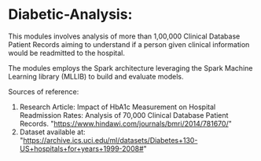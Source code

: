# Diabetic-Analysis:

This modules involves analysis of more than 1,00,000 Clinical Database Patient Records aiming to understand if a person given clinical information would be readmitted to the hospital. 

The modules employs the Spark architecture leveraging the Spark Machine Learning library (MLLIB) to build and evaluate models.

Sources of reference:

1. Research Article: Impact of HbA1c Measurement on Hospital Readmission Rates: Analysis of 70,000 Clinical Database Patient Records. "https://www.hindawi.com/journals/bmri/2014/781670/"
2. Dataset available at: "https://archive.ics.uci.edu/ml/datasets/Diabetes+130-US+hospitals+for+years+1999-2008#"
